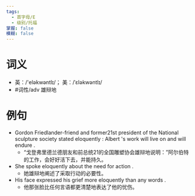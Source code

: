 ```yaml
---
tags:
  - 首字母/E
  - 级别/托福
掌握: false
模糊: false
---
```

# 词义
- 英：/'eləkwəntlɪ/； 美：/ˈɛləkwəntlɪ/
- #词性/adv  雄辩地
# 例句
- Gordon Friedlander-friend and former21st president of the National sculpture society stated eloquently : Albert 's work will live on and will endure .
	- “戈登弗里德兰德朋友和前总统21的全国雕塑协会雄辩地说明：”阿尔伯特的工作，会好好活下去，并能持久。
- She spoke eloquently about the need for action .
	- 她雄辩地阐述了采取行动的必要性。
- His face expressed his grief more eloquently than any words .
	- 他那张脸比任何言语都更清楚地表达了他的忧伤。
